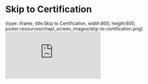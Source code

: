 # Skip to Certification
 
{type: iframe, title:Skip to Certification, width:800, height:600, poster:resources/chapt_screen_images/skip-to-certification.png}
![](https://hutchdatascience.org/FH_Cluster_101/skip-to-certification.html)
 

 
